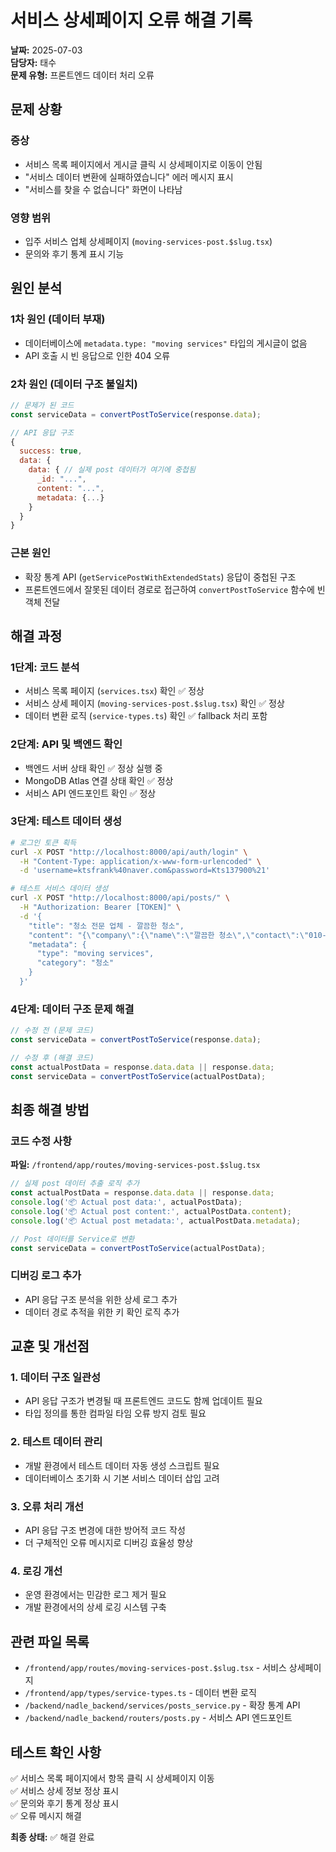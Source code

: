 # 서비스 상세페이지 오류 해결 기록

**날짜:** 2025-07-03  
**담당자:** 태수  
**문제 유형:** 프론트엔드 데이터 처리 오류

## 문제 상황

### 증상
- 서비스 목록 페이지에서 게시글 클릭 시 상세페이지로 이동이 안됨
- "서비스 데이터 변환에 실패하였습니다" 에러 메시지 표시
- "서비스를 찾을 수 없습니다" 화면이 나타남

### 영향 범위
- 입주 서비스 업체 상세페이지 (`moving-services-post.$slug.tsx`)
- 문의와 후기 통계 표시 기능

## 원인 분석

### 1차 원인 (데이터 부재)
- 데이터베이스에 `metadata.type: "moving services"` 타입의 게시글이 없음
- API 호출 시 빈 응답으로 인한 404 오류

### 2차 원인 (데이터 구조 불일치)
```javascript
// 문제가 된 코드
const serviceData = convertPostToService(response.data);

// API 응답 구조
{
  success: true,
  data: {
    data: { // 실제 post 데이터가 여기에 중첩됨
      _id: "...",
      content: "...",
      metadata: {...}
    }
  }
}
```

### 근본 원인
- 확장 통계 API (`getServicePostWithExtendedStats`) 응답이 중첩된 구조
- 프론트엔드에서 잘못된 데이터 경로로 접근하여 `convertPostToService` 함수에 빈 객체 전달

## 해결 과정

### 1단계: 코드 분석
- 서비스 목록 페이지 (`services.tsx`) 확인 ✅ 정상
- 서비스 상세 페이지 (`moving-services-post.$slug.tsx`) 확인 ✅ 정상
- 데이터 변환 로직 (`service-types.ts`) 확인 ✅ fallback 처리 포함

### 2단계: API 및 백엔드 확인
- 백엔드 서버 상태 확인 ✅ 정상 실행 중
- MongoDB Atlas 연결 상태 확인 ✅ 정상
- 서비스 API 엔드포인트 확인 ✅ 정상

### 3단계: 테스트 데이터 생성
```bash
# 로그인 토큰 획득
curl -X POST "http://localhost:8000/api/auth/login" \
  -H "Content-Type: application/x-www-form-urlencoded" \
  -d 'username=ktsfrank%40naver.com&password=Kts137900%21'

# 테스트 서비스 데이터 생성
curl -X POST "http://localhost:8000/api/posts/" \
  -H "Authorization: Bearer [TOKEN]" \
  -d '{
    "title": "청소 전문 업체 - 깔끔한 청소",
    "content": "{\"company\":{\"name\":\"깔끔한 청소\",\"contact\":\"010-1234-5678\",\"availableHours\":\"09:00-18:00\",\"description\":\"전문적인 청소 서비스를 제공합니다\"},\"services\":[{\"name\":\"일반 청소\",\"price\":50000},{\"name\":\"입주 청소\",\"price\":150000,\"specialPrice\":120000}]}",
    "metadata": {
      "type": "moving services",
      "category": "청소"
    }
  }'
```

### 4단계: 데이터 구조 문제 해결
```javascript
// 수정 전 (문제 코드)
const serviceData = convertPostToService(response.data);

// 수정 후 (해결 코드)
const actualPostData = response.data.data || response.data;
const serviceData = convertPostToService(actualPostData);
```

## 최종 해결 방법

### 코드 수정 사항
**파일:** `/frontend/app/routes/moving-services-post.$slug.tsx`

```javascript
// 실제 post 데이터 추출 로직 추가
const actualPostData = response.data.data || response.data;
console.log('📦 Actual post data:', actualPostData);
console.log('📦 Actual post content:', actualPostData.content);
console.log('📦 Actual post metadata:', actualPostData.metadata);

// Post 데이터를 Service로 변환
const serviceData = convertPostToService(actualPostData);
```

### 디버깅 로그 추가
- API 응답 구조 분석을 위한 상세 로그 추가
- 데이터 경로 추적을 위한 키 확인 로직 추가

## 교훈 및 개선점

### 1. 데이터 구조 일관성
- API 응답 구조가 변경될 때 프론트엔드 코드도 함께 업데이트 필요
- 타입 정의를 통한 컴파일 타임 오류 방지 검토 필요

### 2. 테스트 데이터 관리
- 개발 환경에서 테스트 데이터 자동 생성 스크립트 필요
- 데이터베이스 초기화 시 기본 서비스 데이터 삽입 고려

### 3. 오류 처리 개선
- API 응답 구조 변경에 대한 방어적 코드 작성
- 더 구체적인 오류 메시지로 디버깅 효율성 향상

### 4. 로깅 개선
- 운영 환경에서는 민감한 로그 제거 필요
- 개발 환경에서의 상세 로깅 시스템 구축

## 관련 파일 목록

- `/frontend/app/routes/moving-services-post.$slug.tsx` - 서비스 상세페이지
- `/frontend/app/types/service-types.ts` - 데이터 변환 로직
- `/backend/nadle_backend/services/posts_service.py` - 확장 통계 API
- `/backend/nadle_backend/routers/posts.py` - 서비스 API 엔드포인트

## 테스트 확인 사항

✅ 서비스 목록 페이지에서 항목 클릭 시 상세페이지 이동  
✅ 서비스 상세 정보 정상 표시  
✅ 문의와 후기 통계 정상 표시  
✅ 오류 메시지 해결  

**최종 상태:** ✅ 해결 완료